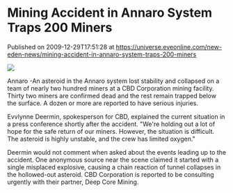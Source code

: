 # Mining Accident in Annaro System Traps 200 Miners
Published on 2009-12-29T17:51:28 at https://universe.eveonline.com/new-eden-news/mining-accident-in-annaro-system-traps-200-miners

![](http://www.eve-mercury.net/images/mercurybanner.png)  
  
Annaro -An asteroid in the Annaro system lost stability and collapsed on a team of nearly two hundred miners at a CBD Corporation mining facility. Thirty two miners are confirmed dead and the rest remain trapped below the surface. A dozen or more are reported to have serious injuries.

Evvlynne Deermin, spokesperson for CBD, explained the current situation in a press conference shortly after the accident. "We're holding out a lot of hope for the safe return of our miners. However, the situation is difficult. The asteroid is highly unstable, and the crew has limited oxygen."

Deermin would not comment when asked about the events leading up to the accident. One anonymous source near the scene claimed it started with a single misplaced explosive, causing a chain reaction of tunnel collapses in the hollowed-out asteroid. CBD Corporation is reported to be consulting urgently with their partner, Deep Core Mining.
